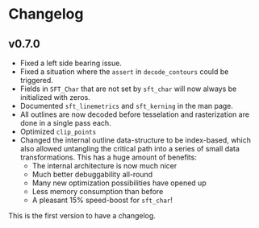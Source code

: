 # Changelog

## v0.7.0
- Fixed a left side bearing issue.
- Fixed a situation where the `assert` in `decode_contours` could be triggered.
- Fields in `SFT_Char` that are not set by `sft_char` will now always be initialized with zeros.
- Documented `sft_linemetrics` and `sft_kerning` in the man page.
- All outlines are now decoded before tesselation and rasterization are done in a single pass each.
- Optimized `clip_points`
- Changed the internal outline data-structure to be index-based, which also allowed untangling the
  critical path into a series of small data transformations. This has a huge amount of benefits:
  * The internal architecture is now much nicer
  * Much better debuggability all-round
  * Many new optimization possibilities have opened up
  * Less memory consumption than before
  * A pleasant 15% speed-boost for `sft_char`!

This is the first version to have a changelog.
